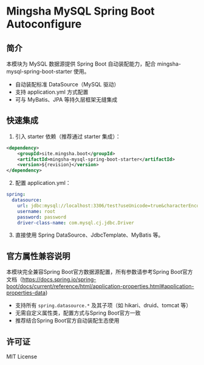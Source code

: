 # Mingsha MySQL Spring Boot Autoconfigure

## 简介

本模块为 MySQL 数据源提供 Spring Boot 自动装配能力，配合 mingsha-mysql-spring-boot-starter 使用。

- 自动装配标准 DataSource（MySQL 驱动）
- 支持 application.yml 方式配置
- 可与 MyBatis、JPA 等持久层框架无缝集成

## 快速集成

1. 引入 starter 依赖（推荐通过 starter 集成）：

```xml
<dependency>
    <groupId>site.mingsha.boot</groupId>
    <artifactId>mingsha-mysql-spring-boot-starter</artifactId>
    <version>${revision}</version>
</dependency>
```

2. 配置 application.yml：

```yaml
spring:
  datasource:
    url: jdbc:mysql://localhost:3306/test?useUnicode=true&characterEncoding=utf8&useSSL=false&serverTimezone=Asia/Shanghai
    username: root
    password: password
    driver-class-name: com.mysql.cj.jdbc.Driver
```

3. 直接使用 Spring DataSource、JdbcTemplate、MyBatis 等。

## 官方属性兼容说明

本模块完全兼容Spring Boot官方数据源配置，所有参数请参考Spring Boot官方文档（https://docs.spring.io/spring-boot/docs/current/reference/html/application-properties.html#application-properties-data)

- 支持所有 `spring.datasource.*` 及其子项（如 hikari、druid、tomcat 等）
- 无需自定义属性类，配置方式与Spring Boot官方一致
- 推荐结合Spring Boot官方自动装配生态使用

## 许可证

MIT License 